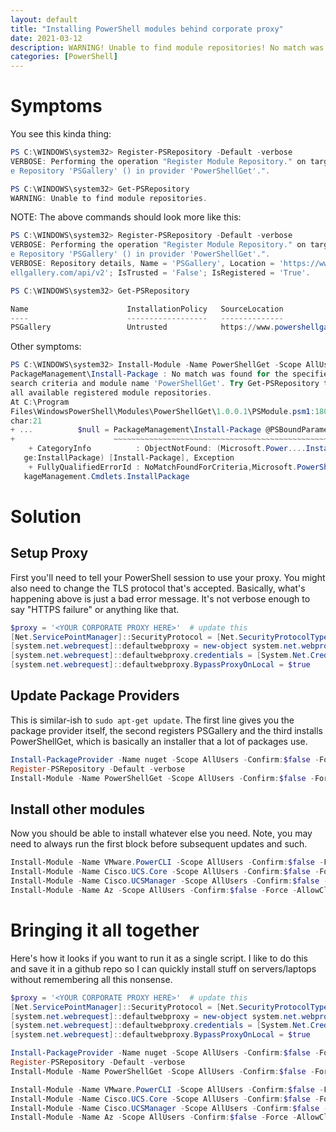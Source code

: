 ```yaml
---
layout: default
title: "Installing PowerShell modules behind corporate proxy"
date: 2021-03-12
description: WARNING! Unable to find module repositories! No match was found for the specified search criteria and module name 'PowerShellGet'!
categories: [PowerShell]
---
```


# Symptoms

You see this kinda thing:

```powershell
PS C:\WINDOWS\system32> Register-PSRepository -Default -verbose
VERBOSE: Performing the operation "Register Module Repository." on target "Modul
e Repository 'PSGallery' () in provider 'PowerShellGet'.".

PS C:\WINDOWS\system32> Get-PSRepository
WARNING: Unable to find module repositories.
```

NOTE: The above commands should look more like this:

```powershell
PS C:\WINDOWS\system32> Register-PSRepository -Default -verbose
VERBOSE: Performing the operation "Register Module Repository." on target "Modul
e Repository 'PSGallery' () in provider 'PowerShellGet'.".
VERBOSE: Repository details, Name = 'PSGallery', Location = 'https://www.powersh
ellgallery.com/api/v2'; IsTrusted = 'False'; IsRegistered = 'True'.

PS C:\WINDOWS\system32> Get-PSRepository

Name                      InstallationPolicy   SourceLocation                                                                
----                      ------------------   --------------                                                                
PSGallery                 Untrusted            https://www.powershellgallery.com/api/v2                                      
```

Other symptoms:

```powershell
PS C:\WINDOWS\system32> Install-Module -Name PowerShellGet -Scope AllUsers -Confirm:$false -Force -AllowClobber
PackageManagement\Install-Package : No match was found for the specified 
search criteria and module name 'PowerShellGet'. Try Get-PSRepository to see 
all available registered module repositories.
At C:\Program 
Files\WindowsPowerShell\Modules\PowerShellGet\1.0.0.1\PSModule.psm1:1809 
char:21
+ ...          $null = PackageManagement\Install-Package @PSBoundParameters
+                      ~~~~~~~~~~~~~~~~~~~~~~~~~~~~~~~~~~~~~~~~~~~~~~~~~~~~
    + CategoryInfo          : ObjectNotFound: (Microsoft.Power....InstallPacka 
   ge:InstallPackage) [Install-Package], Exception
    + FullyQualifiedErrorId : NoMatchFoundForCriteria,Microsoft.PowerShell.Pac 
   kageManagement.Cmdlets.InstallPackage
```

# Solution

## Setup Proxy

First you'll need to tell your PowerShell session to use your proxy. You might also need to change the TLS protocol that's accepted. Basically, what's happening above is just a bad error message. It's not verbose enough to say "HTTPS failure" or anything like that.

```powershell
$proxy = '<YOUR CORPORATE PROXY HERE>'  # update this
[Net.ServicePointManager]::SecurityProtocol = [Net.SecurityProtocolType]::Tls12
[system.net.webrequest]::defaultwebproxy = new-object system.net.webproxy($proxy)
[system.net.webrequest]::defaultwebproxy.credentials = [System.Net.CredentialCache]::DefaultNetworkCredentials
[system.net.webrequest]::defaultwebproxy.BypassProxyOnLocal = $true
```

## Update Package Providers

This is similar-ish to `sudo apt-get update`. The first line gives you the package provider itself, the second registers PSGallery and the third installs PowerShellGet, which is basically an installer that a lot of packages use.

```powershell
Install-PackageProvider -Name nuget -Scope AllUsers -Confirm:$false -Force -MinimumVersion 2.8.5.201
Register-PSRepository -Default -verbose
Install-Module -Name PowerShellGet -Scope AllUsers -Confirm:$false -Force -AllowClobber -MinimumVersion 2.2.4 -SkipPublisherCheck
```

## Install other modules

Now you should be able to install whatever else you need. Note, you may need to always run the first block before subsequent updates and such.

```powershell
Install-Module -Name VMware.PowerCLI -Scope AllUsers -Confirm:$false -Force -AllowClobber
Install-Module -Name Cisco.UCS.Core -Scope AllUsers -Confirm:$false -Force -AllowClobber 
Install-Module -Name Cisco.UCSManager -Scope AllUsers -Confirm:$false -Force -AllowClobber
Install-Module -Name Az -Scope AllUsers -Confirm:$false -Force -AllowClobber
```

# Bringing it all together

Here's how it looks if you want to run it as a single script. I like to do this and save it in a github repo so I can quickly install stuff on servers/laptops without remembering all this nonsense. 

```powershell
$proxy = '<YOUR CORPORATE PROXY HERE>'  # update this
[Net.ServicePointManager]::SecurityProtocol = [Net.SecurityProtocolType]::Tls12
[system.net.webrequest]::defaultwebproxy = new-object system.net.webproxy($proxy)
[system.net.webrequest]::defaultwebproxy.credentials = [System.Net.CredentialCache]::DefaultNetworkCredentials
[system.net.webrequest]::defaultwebproxy.BypassProxyOnLocal = $true

Install-PackageProvider -Name nuget -Scope AllUsers -Confirm:$false -Force -MinimumVersion 2.8.5.201
Register-PSRepository -Default -verbose
Install-Module -Name PowerShellGet -Scope AllUsers -Confirm:$false -Force -AllowClobber -MinimumVersion 2.2.4 -SkipPublisherCheck

Install-Module -Name VMware.PowerCLI -Scope AllUsers -Confirm:$false -Force -AllowClobber
Install-Module -Name Cisco.UCS.Core -Scope AllUsers -Confirm:$false -Force -AllowClobber 
Install-Module -Name Cisco.UCSManager -Scope AllUsers -Confirm:$false -Force -AllowClobber
Install-Module -Name Az -Scope AllUsers -Confirm:$false -Force -AllowClobber
```

